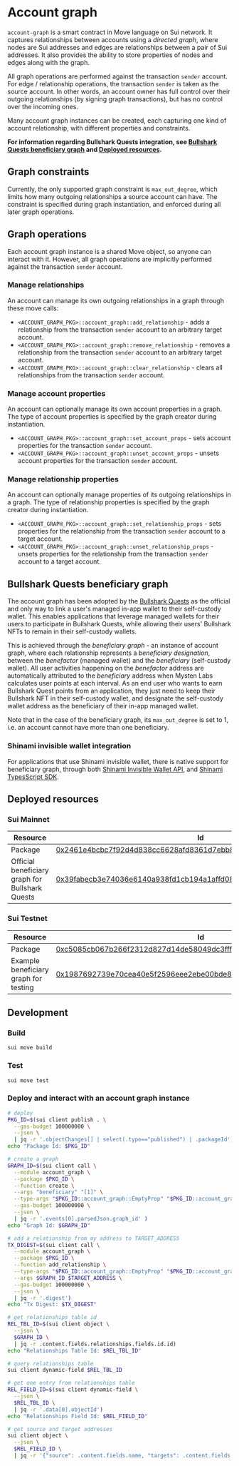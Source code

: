 # Account graph

`account-graph` is a smart contract in Move language on Sui network.
It captures relationships between accounts using a _directed graph_, where nodes are Sui addresses and edges are relationships between a pair of Sui addresses.
It also provides the ability to store properties of nodes and edges along with the graph.

All graph operations are performed against the transaction `sender` account.
For edge / relationship operations, the transaction `sender` is taken as the source account.
In other words, an account owner has full control over their outgoing relationships (by signing graph transactions), but has no control over the incoming ones.

Many account graph instances can be created, each capturing one kind of account relationship, with different properties and constraints.

**For information regarding Bullshark Quests integration, see [Bullshark Quests beneficiary graph](#bullshark-quests-beneficiary-graph) and [Deployed resources](#deployed-resources).**

## Graph constraints

Currently, the only supported graph constraint is `max_out_degree`, which limits how many outgoing relationships a source account can have.
The constraint is specified during graph instantiation, and enforced during all later graph operations.

## Graph operations

Each account graph instance is a shared Move object, so anyone can interact with it.
However, all graph operations are implicitly performed against the transaction `sender` account.

### Manage relationships

An account can manage its own outgoing relationships in a graph through these move calls:

- `<ACCOUNT_GRAPH_PKG>::account_graph::add_relationship` - adds a relationship from the transaction `sender` account to an arbitrary target account.
- `<ACCOUNT_GRAPH_PKG>::account_graph::remove_relationship` - removes a relationship from the transaction `sender` account to an arbitrary target account.
- `<ACCOUNT_GRAPH_PKG>::account_graph::clear_relationship` - clears all relationships from the transaction `sender` account.

### Manage account properties

An account can optionally manage its own account properties in a graph.
The type of account properties is specified by the graph creator during instantiation.

- `<ACCOUNT_GRAPH_PKG>::account_graph::set_account_props` - sets account properties for the transaction `sender` account.
- `<ACCOUNT_GRAPH_PKG>::account_graph::unset_account_props` - unsets account properties for the transaction `sender` account.

### Manage relationship properties

An account can optionally manage properties of its outgoing relationships in a graph.
The type of relationship properties is specified by the graph creator during instantiation.

- `<ACCOUNT_GRAPH_PKG>::account_graph::set_relationship_props` - sets properties for the relationship from the transaction `sender` account to a target account.
- `<ACCOUNT_GRAPH_PKG>::account_graph::unset_relationship_props` - unsets properties for the relationship from the transaction `sender` account to a target account.

## Bullshark Quests beneficiary graph

The account graph has been adopted by the [Bullshark Quests](https://quests.mystenlabs.com/) as the official and only way to link a user's managed in-app wallet to their self-custody wallet.
This enables applications that leverage managed wallets for their users to participate in Bullshark Quests, while allowing their users' Bullshark NFTs to remain in their self-custody wallets.

This is achieved through the _beneficiary graph_ - an instance of account graph, where each relationship represents a _beneficiary designation_, between the _benefactor_ (managed wallet) and the _beneficiary_ (self-custody wallet).
All user activities happening on the _benefactor_ address are automatically attributed to the _beneficiary_ address when Mysten Labs calculates user points at each interval.
As an end user who wants to earn Bullshark Quest points from an application, they just need to keep their Bullshark NFT in their self-custody wallet, and designate the self-custody wallet address as the beneficiary of their in-app managed wallet.

Note that in the case of the beneficiary graph, its `max_out_degree` is set to 1, i.e. an account cannot have more than one beneficiary.

### Shinami invisible wallet integration

For applications that use Shinami invisible wallet, there is native support for beneficiary graph, through both [Shinami Invisible Wallet API](https://docs.shinami.com/reference/invisible-wallet-api#shinami_walx_setbeneficiary), and [Shinami TypesScript SDK](https://www.npmjs.com/package/shinami#beneficiary-graph-api).

## Deployed resources

### Sui Mainnet

| Resource                                        | Id                                                                                                                                                                      |
| ----------------------------------------------- | ----------------------------------------------------------------------------------------------------------------------------------------------------------------------- |
| Package                                         | [0x2461e4bcbc7f92d4d838cc6628afd8361d7ebb80eb11d1d4f249134db27a7756](https://suiexplorer.com/object/0x2461e4bcbc7f92d4d838cc6628afd8361d7ebb80eb11d1d4f249134db27a7756) |
| Official beneficiary graph for Bullshark Quests | [0x39fabecb3e74036e6140a938fd1cb194a1affd086004e93c4a76af59d64a2c76](https://suiexplorer.com/object/0x39fabecb3e74036e6140a938fd1cb194a1affd086004e93c4a76af59d64a2c76) |

### Sui Testnet

| Resource                              | Id                                                                                                                                                                                      |
| ------------------------------------- | --------------------------------------------------------------------------------------------------------------------------------------------------------------------------------------- |
| Package                               | [0xc5085cb067b266f2312d827d14de58049dc3fff70f15c086aa9f0d54ed3b0848](https://suiexplorer.com/object/0xc5085cb067b266f2312d827d14de58049dc3fff70f15c086aa9f0d54ed3b0848?network=testnet) |
| Example beneficiary graph for testing | [0x1987692739e70cea40e5f2596eee2ebe00bde830f72bb76a7187a0d6d4cea278](https://suiexplorer.com/object/0x1987692739e70cea40e5f2596eee2ebe00bde830f72bb76a7187a0d6d4cea278?network=testnet) |

## Development

### Build

```
sui move build
```

### Test

```
sui move test
```

### Deploy and interact with an account graph instance

```bash
# deploy
PKG_ID=$(sui client publish . \
  --gas-budget 100000000 \
  --json \
  | jq -r '.objectChanges[] | select(.type=="published") | .packageId')
echo "Package Id: $PKG_ID"

# create a graph
GRAPH_ID=$(sui client call \
  --module account_graph \
  --package $PKG_ID \
  --function create \
  --args "beneficiary" "[1]" \
  --type-args "$PKG_ID::account_graph::EmptyProp" "$PKG_ID::account_graph::EmptyProp" \
  --gas-budget 100000000 \
  --json \
  | jq -r '.events[0].parsedJson.graph_id' )
echo "Graph Id: $GRAPH_ID"

# add a relationship from my address to TARGET_ADDRESS
TX_DIGEST=$(sui client call \
  --module account_graph \
  --package $PKG_ID \
  --function add_relationship \
  --type-args "$PKG_ID::account_graph::EmptyProp" "$PKG_ID::account_graph::EmptyProp" \
  --args $GRAPH_ID $TARGET_ADDRESS \
  --gas-budget 100000000 \
  --json \
  | jq -r '.digest')
echo "Tx Digest: $TX_DIGEST"

# get relationships table id
REL_TBL_ID=$(sui client object \
  --json \
  $GRAPH_ID \
  | jq -r .content.fields.relationships.fields.id.id)
echo "Relationships Table Id: $REL_TBL_ID"

# query relationships table
sui client dynamic-field $REL_TBL_ID

# get one entry from relationships table
REL_FIELD_ID=$(sui client dynamic-field \
  --json \
  $REL_TBL_ID \
  | jq -r '.data[0].objectId')
echo "Relationships Field Id: $REL_FIELD_ID"

# get source and target addresses
sui client object \
  --json \
  $REL_FIELD_ID \
  | jq -r '{"source": .content.fields.name, "targets": .content.fields.value.fields.contents}'
```
